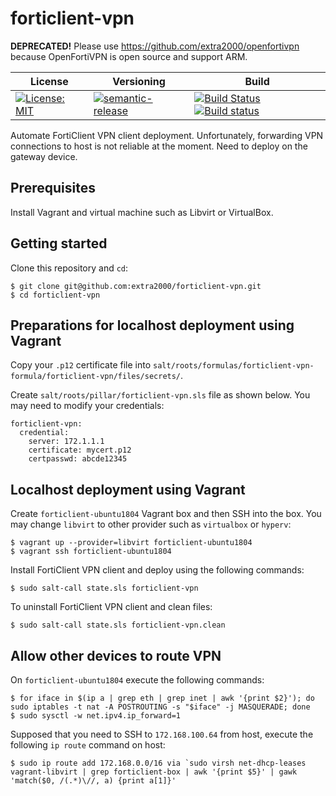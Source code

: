 # forticlient-vpn

**DEPRECATED!** Please use https://github.com/extra2000/openfortivpn because OpenFortiVPN is open source and support ARM.

| License | Versioning | Build |
| ------- | ---------- | ----- |
| [![License: MIT](https://img.shields.io/badge/License-MIT-yellow.svg)](https://opensource.org/licenses/MIT) | [![semantic-release](https://img.shields.io/badge/%20%20%F0%9F%93%A6%F0%9F%9A%80-semantic--release-e10079.svg)](https://github.com/semantic-release/semantic-release) | [![Build Status](https://travis-ci.com/extra2000/forticlient-vpn.svg?branch=master)](https://travis-ci.com/extra2000/forticlient-vpn) [![Build status](https://ci.appveyor.com/api/projects/status/3obkeq7px7782ov4/branch/master?svg=true)](https://ci.appveyor.com/project/nikAizuddin/forticlient-vpn/branch/master) |

Automate FortiClient VPN client deployment. Unfortunately, forwarding VPN connections to host is not reliable at the moment. Need to deploy on the gateway device.


## Prerequisites

Install Vagrant and virtual machine such as Libvirt or VirtualBox.


## Getting started

Clone this repository and `cd`:
```
$ git clone git@github.com:extra2000/forticlient-vpn.git
$ cd forticlient-vpn
```


## Preparations for localhost deployment using Vagrant

Copy your `.p12` certificate file into `salt/roots/formulas/forticlient-vpn-formula/forticlient-vpn/files/secrets/`.

Create `salt/roots/pillar/forticlient-vpn.sls` file as shown below. You may need to modify your credentials:
```
forticlient-vpn:
  credential:
    server: 172.1.1.1
    certificate: mycert.p12
    certpasswd: abcde12345
```


## Localhost deployment using Vagrant

Create `forticlient-ubuntu1804` Vagrant box and then SSH into the box. You may change `libvirt` to other provider such as `virtualbox` or `hyperv`:
```
$ vagrant up --provider=libvirt forticlient-ubuntu1804
$ vagrant ssh forticlient-ubuntu1804
```

Install FortiClient VPN client and deploy using the following commands:
```
$ sudo salt-call state.sls forticlient-vpn
```

To uninstall FortiClient VPN client and clean files:
```
$ sudo salt-call state.sls forticlient-vpn.clean
```

## Allow other devices to route VPN

On `forticlient-ubuntu1804` execute the following commands:
```
$ for iface in $(ip a | grep eth | grep inet | awk '{print $2}'); do sudo iptables -t nat -A POSTROUTING -s "$iface" -j MASQUERADE; done
$ sudo sysctl -w net.ipv4.ip_forward=1
```

Supposed that you need to SSH to `172.168.100.64` from host, execute the following `ip route` command on host:
```
$ sudo ip route add 172.168.0.0/16 via `sudo virsh net-dhcp-leases vagrant-libvirt | grep forticlient-box | awk '{print $5}' | gawk 'match($0, /(.*)\//, a) {print a[1]}'
```
